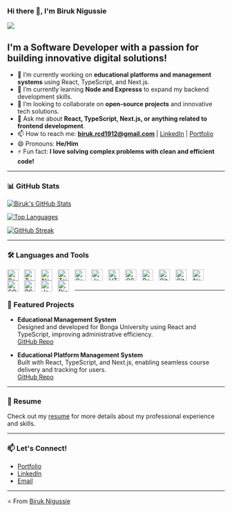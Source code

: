 ### Hi there 👋, I'm Biruk Nigussie
![](https://komarev.com/ghpvc/?username=Biruk-N&color=50b64c)
## I'm a Software Developer with a passion for building innovative digital solutions!

- 🔭 I’m currently working on **educational platforms and management systems** using React, TypeScript, and Next.js.
- 🌱 I’m currently learning **Node and Expresss** to expand my backend development skills.
- 👯 I’m looking to collaborate on **open-source projects** and innovative tech solutions. 
- 💬 Ask me about **React, TypeScript, Next.js, or anything related to frontend development**.
- 📫 How to reach me: **biruk.rcd1912@gmail.com** | [LinkedIn](#) | [Portfolio](#)
- 😄 Pronouns: **He/Him**
- ⚡ Fun fact: **I love solving complex problems with clean and efficient code!**

---

### 📊 GitHub Stats

[![Biruk's GitHub Stats](https://github-readme-stats.vercel.app/api?username=Biruk-N&show_icons=true&theme=radical)](https://github.com/Biruk-N)

[![Top Languages](https://github-readme-stats.vercel.app/api/top-langs/?username=Biruk-N&layout=compact&theme=radical)](https://github.com/Biruk-N)

[![GitHub Streak](https://streak-stats.demolab.com?user=Biruk-N&theme=radical)](https://git.io/streak-stats)

---

### 🛠️ Languages and Tools

[<img align="left" alt="React" width="26px" src="https://cdn.worldvectorlogo.com/logos/react-1.svg" style="padding-right:10px;" />](https://reactjs.org)
[<img align="left" alt="TypeScript" width="26px" src="https://cdn.worldvectorlogo.com/logos/typescript.svg" style="padding-right:10px;" />](https://www.typescriptlang.org)
[<img align="left" alt="Next.js" width="26px" src="https://img.icons8.com/?size=100&id=gwR0hbBi5JeZ&format=png&color=000000" style="padding-right:10px;" />](https://nextjs.org)
[<img align="left" alt="Tailwindcss" width="26px" src="https://img.icons8.com/?size=100&id=4PiNHtUJVbLs&format=png&color=000000" style="padding-right:10px;" />](https://tailwindcss.com)
[<img align="left" alt="GraphQL" width="26px" src="https://img.icons8.com/?size=100&id=KRA1PoZgRrca&format=png&color=000000" style="padding-right:10px;" />](https://graphql.org)
[<img align="left" alt="JavaScript" width="26px" src="https://cdn.worldvectorlogo.com/logos/javascript-1.svg" style="padding-right:10px;" />](https://developer.mozilla.org/en-US/docs/Web/JavaScript)
[<img align="left" alt="HTML5" width="26px" src="https://cdn.jsdelivr.net/gh/devicons/devicon/icons/html5/html5-original.svg" style="padding-right:10px;" />](https://developer.mozilla.org/en-US/docs/Web/HTML)
[<img align="left" alt="CSS3" width="26px" src="https://cdn.jsdelivr.net/gh/devicons/devicon/icons/css3/css3-original.svg" style="padding-right:10px;" />](https://developer.mozilla.org/en-US/docs/Web/CSS)
[<img align="left" alt="Redux" width="26px" src="https://cdn.worldvectorlogo.com/logos/redux.svg" style="padding-right:10px;" />](https://redux.js.org)
[<img align="left" alt="Git" width="26px" src="https://cdn.jsdelivr.net/gh/devicons/devicon/icons/git/git-original.svg" style="padding-right:10px;" />](https://git-scm.com)
[<img align="left" alt="GitHub" width="26px" src="https://user-images.githubusercontent.com/3369400/139447912-e0f43f33-6d9f-45f8-be46-2df5bbc91289.png" style="padding-right:10px;" />](https://github.com)
[<img align="left" alt="Node.js" width="26px" src="https://cdn.jsdelivr.net/gh/devicons/devicon/icons/nodejs/nodejs-original.svg" style="padding-right:10px;" />](https://nodejs.org)
[<img align="left" alt="SQL" width="26px" src="https://img.icons8.com/?size=100&id=J6KcaRLsTgpZ&format=png&color=000000" style="padding-right:10px;" />](https://www.mysql.com)
[<img align="left" alt="PSQL" width="26px" src="https://img.icons8.com/?size=100&id=JRnxU7ZWP4mi&format=png&color=000000" style="padding-right:10px;" />](https://www.postgresql.org/)
[<img align="left" alt="Java" width="26px" src="https://cdn.worldvectorlogo.com/logos/java-4.svg" style="padding-right:10px;" />](https://www.java.com)
[<img align="left" alt="Django" width="26px" src="https://cdn.worldvectorlogo.com/logos/django.svg" style="padding-right:10px;" />](https://www.djangoproject.com)

<br />
<br />

---

### 📌 Featured Projects

- **Educational Management System**  
  Designed and developed for Bonga University using React and TypeScript, improving administrative efficiency.  
  [GitHub Repo](#)

- **Educational Platform Management System**  
  Built with React, TypeScript, and Next.js, enabling seamless course delivery and tracking for users.  
  [GitHub Repo](#)

---

### 📄 Resume

Check out my [resume](#) for more details about my professional experience and skills.

---

### 📫 Let's Connect!

- [Portfolio](#)
- [LinkedIn](https://www.linkedin.com/in/biruk-nigussie-a23340234/)
- [Email](mailto:biruk.rcd1912@gmail.com)

---

⭐️ From [Biruk Nigussie](https://github.com/Biruk-N)
